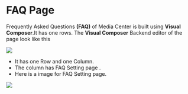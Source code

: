 # FAQ Page

Frequently Asked Questions **(FAQ)** of Media Center is built using **Visual Composer**.It has one rows. The **Visual Composer** Backend editor of the page look like this

![](http://transvelo.github.io/mediacenter/docs/assets/images/faq.png)

* It has one Row and one Column.
* The column has FAQ Setting page .
* Here is a image for FAQ Setting page.

![](http://transvelo.github.io/mediacenter/docs/assets/images/faq-setting.png)



